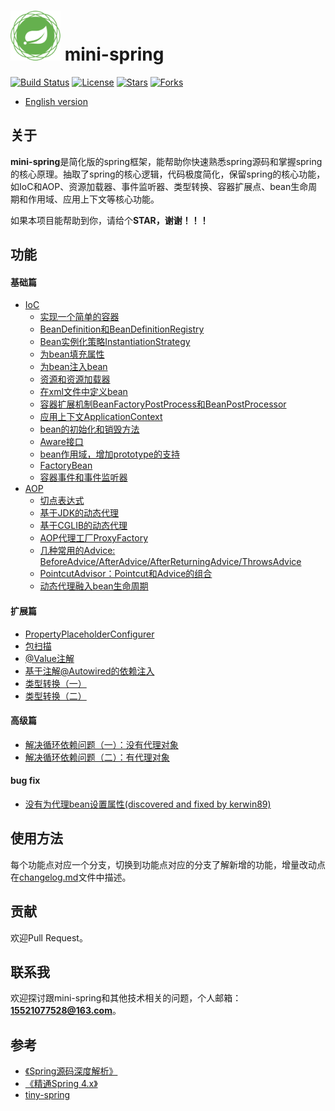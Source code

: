 # <img src="assets/spring-framework.png" width="80" height="80"> mini-spring
[![Build Status](https://img.shields.io/badge/build-passing-brightgreen)](https://github.com/DerekYRC/mini-spring)
[![License](https://img.shields.io/badge/license-Apache%202-4EB1BA.svg)](https://www.apache.org/licenses/LICENSE-2.0.html)
[![Stars](https://img.shields.io/github/stars/DerekYRC/mini-spring)](https://img.shields.io/github/stars/DerekYRC/mini-spring)
[![Forks](https://img.shields.io/github/forks/DerekYRC/mini-spring)](https://img.shields.io/github/forks/DerekYRC/mini-spring)

* [English version](./README.md)

## 关于

**mini-spring**是简化版的spring框架，能帮助你快速熟悉spring源码和掌握spring的核心原理。抽取了spring的核心逻辑，代码极度简化，保留spring的核心功能，如IoC和AOP、资源加载器、事件监听器、类型转换、容器扩展点、bean生命周期和作用域、应用上下文等核心功能。

如果本项目能帮助到你，请给个**STAR，谢谢！！！**

## 功能
#### 基础篇
* [IoC](#Ioc)
    * [实现一个简单的容器](https://github.com/DerekYRC/mini-spring/blob/main/changelog.md#最简单的bean容器)
    * [BeanDefinition和BeanDefinitionRegistry](https://github.com/DerekYRC/mini-spring/blob/main/changelog.md#BeanDefinition和BeanDefinitionRegistry)
    * [Bean实例化策略InstantiationStrategy](https://github.com/DerekYRC/mini-spring/blob/main/changelog.md#Bean%E5%AE%9E%E4%BE%8B%E5%8C%96%E7%AD%96%E7%95%A5InstantiationStrategy)
    * [为bean填充属性](https://github.com/DerekYRC/mini-spring/blob/main/changelog.md#%E4%B8%BAbean%E5%A1%AB%E5%85%85%E5%B1%9E%E6%80%A7)
    * [为bean注入bean](https://github.com/DerekYRC/mini-spring/blob/main/changelog.md#%E4%B8%BAbean%E6%B3%A8%E5%85%A5bean)
    * [资源和资源加载器](https://github.com/DerekYRC/mini-spring/blob/main/changelog.md#%E8%B5%84%E6%BA%90%E5%92%8C%E8%B5%84%E6%BA%90%E5%8A%A0%E8%BD%BD%E5%99%A8)
    * [在xml文件中定义bean](https://github.com/DerekYRC/mini-spring/blob/main/changelog.md#%E5%9C%A8xml%E6%96%87%E4%BB%B6%E4%B8%AD%E5%AE%9A%E4%B9%89bean)
    * [容器扩展机制BeanFactoryPostProcess和BeanPostProcessor](https://github.com/DerekYRC/mini-spring/blob/main/changelog.md#BeanFactoryPostProcess%E5%92%8CBeanPostProcessor)
    * [应用上下文ApplicationContext](https://github.com/DerekYRC/mini-spring/blob/main/changelog.md#%E5%BA%94%E7%94%A8%E4%B8%8A%E4%B8%8B%E6%96%87ApplicationContext)
    * [bean的初始化和销毁方法](https://github.com/DerekYRC/mini-spring/blob/main/changelog.md#bean%E7%9A%84%E5%88%9D%E5%A7%8B%E5%8C%96%E5%92%8C%E9%94%80%E6%AF%81%E6%96%B9%E6%B3%95)
    * [Aware接口](https://github.com/DerekYRC/mini-spring/blob/main/changelog.md#Aware%E6%8E%A5%E5%8F%A3)
    * [bean作用域，增加prototype的支持](https://github.com/DerekYRC/mini-spring/blob/main/changelog.md#bean作用域增加prototype的支持)
    * [FactoryBean](#FactoryBean)
    * [容器事件和事件监听器](#容器事件和事件监听器)
* [AOP](#AOP)
    * [切点表达式](#切点表达式)
    * [基于JDK的动态代理](#基于JDK的动态代理)
    * [基于CGLIB的动态代理](#基于CGLIB的动态代理)
    * [AOP代理工厂ProxyFactory](#AOP代理工厂ProxyFactory)
    * [几种常用的Advice: BeforeAdvice/AfterAdvice/AfterReturningAdvice/ThrowsAdvice](#几种常用的Advice)
    * [PointcutAdvisor：Pointcut和Advice的组合](#PointcutAdvisor：Pointcut和Advice的组合)
    * [动态代理融入bean生命周期](#动态代理融入bean生命周期)
    

#### 扩展篇
* [PropertyPlaceholderConfigurer](#PropertyPlaceholderConfigurer)
* [包扫描](#包扫描)
* [@Value注解](#@Value注解)
* [基于注解@Autowired的依赖注入](#基于注解@Autowired的依赖注入)
* [类型转换（一）](#类型转换一)
* [类型转换（二）](#类型转换二)

#### 高级篇
* [解决循环依赖问题（一）：没有代理对象](#解决循环依赖问题（一）：没有代理对象)
* [解决循环依赖问题（二）：有代理对象](#解决循环依赖问题（二）：有代理对象)

#### bug fix
* [没有为代理bean设置属性(discovered and fixed by kerwin89)](#没有为代理bean设置属性)

## 使用方法
每个功能点对应一个分支，切换到功能点对应的分支了解新增的功能，增量改动点在[changelog.md](https://github.com/DerekYRC/mini-spring/blob/main/changelog.md)文件中描述。

## 贡献
欢迎Pull Request。

## 联系我
欢迎探讨跟mini-spring和其他技术相关的问题，个人邮箱：**15521077528@163.com**。

## 参考
- [《Spring源码深度解析》](https://book.douban.com/subject/25866350/)
- [《精通Spring 4.x》](https://book.douban.com/subject/26952826/)
- [tiny-spring](https://github.com/code4craft/tiny-spring)
